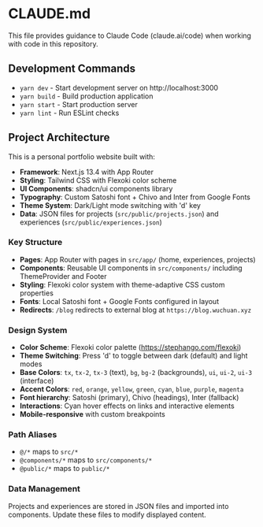 # CLAUDE.md

This file provides guidance to Claude Code (claude.ai/code) when working with code in this repository.

## Development Commands

- `yarn dev` - Start development server on http://localhost:3000
- `yarn build` - Build production application
- `yarn start` - Start production server
- `yarn lint` - Run ESLint checks

## Project Architecture

This is a personal portfolio website built with:

- **Framework**: Next.js 13.4 with App Router
- **Styling**: Tailwind CSS with Flexoki color scheme
- **UI Components**: shadcn/ui components library
- **Typography**: Custom Satoshi font + Chivo and Inter from Google Fonts
- **Theme System**: Dark/Light mode switching with 'd' key
- **Data**: JSON files for projects (`src/public/projects.json`) and experiences (`src/public/experiences.json`)

### Key Structure

- **Pages**: App Router with pages in `src/app/` (home, experiences, projects)
- **Components**: Reusable UI components in `src/components/` including ThemeProvider and Footer
- **Styling**: Flexoki color system with theme-adaptive CSS custom properties
- **Fonts**: Local Satoshi font + Google Fonts configured in layout
- **Redirects**: `/blog` redirects to external blog at `https://blog.wuchuan.xyz`

### Design System

- **Color Scheme**: Flexoki color palette (https://stephango.com/flexoki)
- **Theme Switching**: Press 'd' to toggle between dark (default) and light modes
- **Base Colors**: `tx`, `tx-2`, `tx-3` (text), `bg`, `bg-2` (backgrounds), `ui`, `ui-2`, `ui-3` (interface)
- **Accent Colors**: `red`, `orange`, `yellow`, `green`, `cyan`, `blue`, `purple`, `magenta`
- **Font hierarchy**: Satoshi (primary), Chivo (headings), Inter (fallback)
- **Interactions**: Cyan hover effects on links and interactive elements
- **Mobile-responsive** with custom breakpoints

### Path Aliases

- `@/*` maps to `src/*`
- `@components/*` maps to `src/components/*`
- `@public/*` maps to `public/*`

### Data Management

Projects and experiences are stored in JSON files and imported into components. Update these files to modify displayed content.